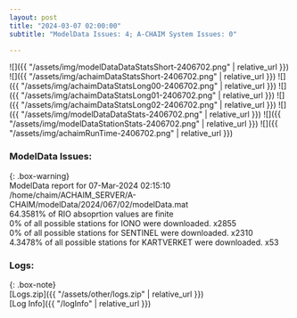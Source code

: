 ```yaml
---
layout: post
title: "2024-03-07 02:00:00"
subtitle: "ModelData Issues: 4; A-CHAIM System Issues: 0"

---
```


![]({{ "/assets/img/modelDataDataStatsShort-2406702.png" | relative_url }})
![]({{ "/assets/img/achaimDataStatsShort-2406702.png" | relative_url }})
![]({{ "/assets/img/achaimDataStatsLong00-2406702.png" | relative_url }})
![]({{ "/assets/img/achaimDataStatsLong01-2406702.png" | relative_url }})
![]({{ "/assets/img/achaimDataStatsLong02-2406702.png" | relative_url }})
![]({{ "/assets/img/modelDataDataStats-2406702.png" | relative_url }})
![]({{ "/assets/img/modelDataStationStats-2406702.png" | relative_url }})
![]({{ "/assets/img/achaimRunTime-2406702.png" | relative_url }})


### ModelData Issues:  
  
{: .box-warning}  
 ModelData report for 07-Mar-2024 02:15:10   
 /home/chaim/ACHAIM_SERVER/A-CHAIM/modelData/2024/067/02/modelData.mat   
 64.3581% of RIO absoprtion values are finite   
 0% of all possible stations for IONO were downloaded. x2855   
 0% of all possible stations for SENTINEL were downloaded. x2310   
 4.3478% of all possible stations for KARTVERKET were downloaded. x53   
  


### Logs:  
  
{: .box-note}  
[Logs.zip]({{ "/assets/other/logs.zip" | relative_url }})  
[Log Info]({{ "/logInfo" | relative_url }})  

